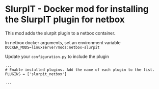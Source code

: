 # SlurpIT - Docker mod for installing the SlurpIT plugin for netbox

This mod adds the slurpit plugin to a netbox container.

In netbox docker arguments, set an environment variable `DOCKER_MODS=linuxserver/mods:netbox-slurpit`

Update your `configuration.py` to include the plugin

```
...
# Enable installed plugins. Add the name of each plugin to the list.
PLUGINS = ['slurpit_netbox']

...
```